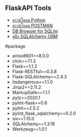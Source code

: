 ## FlaskAPI Tools
- [ดาวน์โหลด Python](https://www.python.org/downloads/)
- [ดาวน์โหลด POSTMAN](https://www.postman.com/)
- [DB Browser for SQLite](https://sqlitebrowser.org/)
- [คู่มือ SQLAlchemy ORM](https://flask-sqlalchemy.palletsprojects.com/en/2.x/)

#package
- aniso8601==8.0.0 
- click==7.1.2
- Flask==1.1.2
- Flask-RESTful==0.3.8
- Flask-SQLAlchemy==2.4.3
- itsdangerous==1.1.0
- Jinja2==2.11.2
- MarkupSafe==1.1.1
- pytz==2020.1
- pylint-flask==0.6
- pylint==2.5.2
- pylint_flask_sqlalchemy==0.2.0
- six==1.15.0
- SQLAlchemy==1.3.18
- Werkzeug==1.0.1
